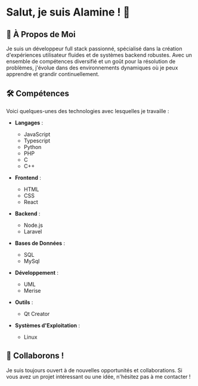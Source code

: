 # Salut, je suis Alamine ! 👋

## 🚀 À Propos de Moi
Je suis un développeur full stack passionné, spécialisé dans la création d'expériences utilisateur fluides et de systèmes backend robustes. Avec un ensemble de compétences diversifié et un goût pour la résolution de problèmes, j'évolue dans des environnements dynamiques où je peux apprendre et grandir continuellement.

## 🛠 Compétences
Voici quelques-unes des technologies avec lesquelles je travaille :

- **Langages** : 
  - JavaScript
  - Typescript
  - Python
  - PHP
  - C
  - C++
    

- **Frontend** :
  - HTML
  - CSS
  - React

- **Backend** :
  - Node.js
  - Laravel

- **Bases de Données** :
  - SQL
  - MySql

- **Développement** :
  - UML
  - Merise
  
- **Outils** :
  - Qt Creator

- **Systèmes d'Exploitation** :
  - Linux


## 🤝 Collaborons !
Je suis toujours ouvert à de nouvelles opportunités et collaborations. Si vous avez un projet intéressant ou une idée, n'hésitez pas à me contacter !

